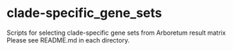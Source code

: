 # clade-specific_gene_sets
Scripts for selecting clade-specific gene sets from Arboretum result matrix
Please see README.md in each directory.
